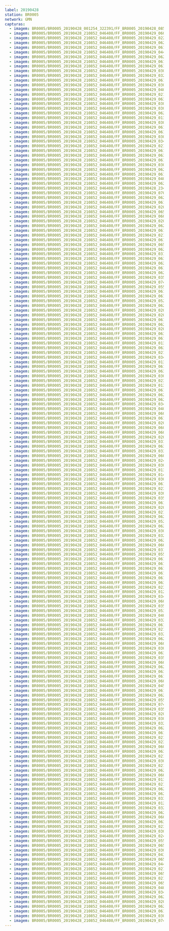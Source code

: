 ```yaml
---
label: 20190428
station: BR0005
network: GMN
capturas:
  - imagem: BR0005/BR0005_20190428_001254_322391/FF_BR0005_20190428_085908_927_0627456.fits_maxpixel.jpg
  - imagem: BR0005/BR0005_20190428_210852_046408/FF_BR0005_20190429_060809_771_0615936.fits_maxpixel.jpg
  - imagem: BR0005/BR0005_20190428_210852_046408/FF_BR0005_20190429_022630_009_0361728.fits_maxpixel.jpg
  - imagem: BR0005/BR0005_20190428_210852_046408/FF_BR0005_20190429_062358_091_0633600.fits_maxpixel.jpg
  - imagem: BR0005/BR0005_20190428_210852_046408/FF_BR0005_20190429_061720_982_0626176.fits_maxpixel.jpg
  - imagem: BR0005/BR0005_20190428_210852_046408/FF_BR0005_20190429_044058_920_0516608.fits_maxpixel.jpg
  - imagem: BR0005/BR0005_20190428_210852_046408/FF_BR0005_20190429_062228_432_0632064.fits_maxpixel.jpg
  - imagem: BR0005/BR0005_20190428_210852_046408/FF_BR0005_20190429_061238_834_0620800.fits_maxpixel.jpg
  - imagem: BR0005/BR0005_20190428_210852_046408/FF_BR0005_20190429_061954_722_0628992.fits_maxpixel.jpg
  - imagem: BR0005/BR0005_20190428_210852_046408/FF_BR0005_20190429_030254_611_0403968.fits_maxpixel.jpg
  - imagem: BR0005/BR0005_20190428_210852_046408/FF_BR0005_20190429_032456_880_0428800.fits_maxpixel.jpg
  - imagem: BR0005/BR0005_20190428_210852_046408/FF_BR0005_20190429_061226_077_0620544.fits_maxpixel.jpg
  - imagem: BR0005/BR0005_20190428_210852_046408/FF_BR0005_20190429_030814_825_0410112.fits_maxpixel.jpg
  - imagem: BR0005/BR0005_20190428_210852_046408/FF_BR0005_20190429_040436_425_0474624.fits_maxpixel.jpg
  - imagem: BR0005/BR0005_20190428_210852_046408/FF_BR0005_20190429_021016_473_0342784.fits_maxpixel.jpg
  - imagem: BR0005/BR0005_20190428_210852_046408/FF_BR0005_20190429_063209_958_0642560.fits_maxpixel.jpg
  - imagem: BR0005/BR0005_20190428_210852_046408/FF_BR0005_20190429_030203_320_0402944.fits_maxpixel.jpg
  - imagem: BR0005/BR0005_20190428_210852_046408/FF_BR0005_20190429_030449_861_0406272.fits_maxpixel.jpg
  - imagem: BR0005/BR0005_20190428_210852_046408/FF_BR0005_20190429_062843_506_0638976.fits_maxpixel.jpg
  - imagem: BR0005/BR0005_20190428_210852_046408/FF_BR0005_20190429_013210_787_0299264.fits_maxpixel.jpg
  - imagem: BR0005/BR0005_20190428_210852_046408/FF_BR0005_20190429_030424_276_0405760.fits_maxpixel.jpg
  - imagem: BR0005/BR0005_20190428_210852_046408/FF_BR0005_20190429_061121_930_0619520.fits_maxpixel.jpg
  - imagem: BR0005/BR0005_20190428_210852_046408/FF_BR0005_20190429_061746_610_0626688.fits_maxpixel.jpg
  - imagem: BR0005/BR0005_20190428_210852_046408/FF_BR0005_20190429_030515_470_0406784.fits_maxpixel.jpg
  - imagem: BR0005/BR0005_20190428_210852_046408/FF_BR0005_20190429_034831_436_0456704.fits_maxpixel.jpg
  - imagem: BR0005/BR0005_20190428_210852_046408/FF_BR0005_20190429_021615_161_0349952.fits_maxpixel.jpg
  - imagem: BR0005/BR0005_20190428_210852_046408/FF_BR0005_20190429_061642_555_0625408.fits_maxpixel.jpg
  - imagem: BR0005/BR0005_20190428_210852_046408/FF_BR0005_20190429_063717_839_0648448.fits_maxpixel.jpg
  - imagem: BR0005/BR0005_20190428_210852_046408/FF_BR0005_20190429_061551_018_0624640.fits_maxpixel.jpg
  - imagem: BR0005/BR0005_20190428_210852_046408/FF_BR0005_20190429_030749_182_0409600.fits_maxpixel.jpg
  - imagem: BR0005/BR0005_20190428_210852_046408/FF_BR0005_20190429_062423_744_0634112.fits_maxpixel.jpg
  - imagem: BR0005/BR0005_20190428_210852_046408/FF_BR0005_20190429_061512_544_0623872.fits_maxpixel.jpg
  - imagem: BR0005/BR0005_20190428_210852_046408/FF_BR0005_20190429_040238_192_0472320.fits_maxpixel.jpg
  - imagem: BR0005/BR0005_20190428_210852_046408/FF_BR0005_20190429_062124_498_0630784.fits_maxpixel.jpg
  - imagem: BR0005/BR0005_20190428_210852_046408/FF_BR0005_20190428_234915_515_0177408.fits_maxpixel.jpg
  - imagem: BR0005/BR0005_20190428_210852_046408/FF_BR0005_20190429_070030_554_0675328.fits_maxpixel.jpg
  - imagem: BR0005/BR0005_20190428_210852_046408/FF_BR0005_20190429_062527_761_0635136.fits_maxpixel.jpg
  - imagem: BR0005/BR0005_20190428_210852_046408/FF_BR0005_20190429_061837_850_0627712.fits_maxpixel.jpg
  - imagem: BR0005/BR0005_20190428_210852_046408/FF_BR0005_20190429_020912_453_0341760.fits_maxpixel.jpg
  - imagem: BR0005/BR0005_20190428_210852_046408/FF_BR0005_20190429_065540_279_0669696.fits_maxpixel.jpg
  - imagem: BR0005/BR0005_20190428_210852_046408/FF_BR0005_20190429_060452_124_0612096.fits_maxpixel.jpg
  - imagem: BR0005/BR0005_20190428_210852_046408/FF_BR0005_20190429_020821_215_0340736.fits_maxpixel.jpg
  - imagem: BR0005/BR0005_20190428_210852_046408/FF_BR0005_20190429_062437_228_0634368.fits_maxpixel.jpg
  - imagem: BR0005/BR0005_20190428_210852_046408/FF_BR0005_20190429_061929_110_0628480.fits_maxpixel.jpg
  - imagem: BR0005/BR0005_20190428_210852_046408/FF_BR0005_20190429_021744_812_0351744.fits_maxpixel.jpg
  - imagem: BR0005/BR0005_20190428_210852_046408/FF_BR0005_20190429_061759_427_0626944.fits_maxpixel.jpg
  - imagem: BR0005/BR0005_20190428_210852_046408/FF_BR0005_20190429_065817_202_0672768.fits_maxpixel.jpg
  - imagem: BR0005/BR0005_20190428_210852_046408/FF_BR0005_20190429_062020_323_0629504.fits_maxpixel.jpg
  - imagem: BR0005/BR0005_20190428_210852_046408/FF_BR0005_20190429_031322_248_0416000.fits_maxpixel.jpg
  - imagem: BR0005/BR0005_20190428_210852_046408/FF_BR0005_20190429_063301_229_0643584.fits_maxpixel.jpg
  - imagem: BR0005/BR0005_20190428_210852_046408/FF_BR0005_20190429_062332_471_0633088.fits_maxpixel.jpg
  - imagem: BR0005/BR0005_20190428_210852_046408/FF_BR0005_20190429_061941_898_0628736.fits_maxpixel.jpg
  - imagem: BR0005/BR0005_20190428_210852_046408/FF_BR0005_20190429_062657_426_0636928.fits_maxpixel.jpg
  - imagem: BR0005/BR0005_20190428_210852_046408/FF_BR0005_20190429_035431_410_0463104.fits_maxpixel.jpg
  - imagem: BR0005/BR0005_20190428_210852_046408/FF_BR0005_20190429_074841_470_0729344.fits_maxpixel.jpg
  - imagem: BR0005/BR0005_20190428_210852_046408/FF_BR0005_20190429_055632_547_0602368.fits_maxpixel.jpg
  - imagem: BR0005/BR0005_20190428_210852_046408/FF_BR0005_20190429_061317_825_0621568.fits_maxpixel.jpg
  - imagem: BR0005/BR0005_20190428_210852_046408/FF_BR0005_20190429_061825_039_0627456.fits_maxpixel.jpg
  - imagem: BR0005/BR0005_20190428_210852_046408/FF_BR0005_20190429_052807_107_0569600.fits_maxpixel.jpg
  - imagem: BR0005/BR0005_20190428_210852_046408/FF_BR0005_20190429_062856_313_0639232.fits_maxpixel.jpg
  - imagem: BR0005/BR0005_20190428_210852_046408/FF_BR0005_20190429_020859_610_0341504.fits_maxpixel.jpg
  - imagem: BR0005/BR0005_20190428_210852_046408/FF_BR0005_20190429_020833_987_0340992.fits_maxpixel.jpg
  - imagem: BR0005/BR0005_20190428_210852_046408/FF_BR0005_20190429_061408_496_0622592.fits_maxpixel.jpg
  - imagem: BR0005/BR0005_20190428_210852_046408/FF_BR0005_20190429_062150_006_0631296.fits_maxpixel.jpg
  - imagem: BR0005/BR0005_20190428_210852_046408/FF_BR0005_20190429_020755_593_0340224.fits_maxpixel.jpg
  - imagem: BR0005/BR0005_20190428_210852_046408/FF_BR0005_20190429_063705_034_0648192.fits_maxpixel.jpg
  - imagem: BR0005/BR0005_20190428_210852_046408/FF_BR0005_20190429_061200_390_0620288.fits_maxpixel.jpg
  - imagem: BR0005/BR0005_20190428_210852_046408/FF_BR0005_20190429_013223_591_0299520.fits_maxpixel.jpg
  - imagem: BR0005/BR0005_20190428_210852_046408/FF_BR0005_20190429_063314_018_0643840.fits_maxpixel.jpg
  - imagem: BR0005/BR0005_20190428_210852_046408/FF_BR0005_20190429_021042_140_0343296.fits_maxpixel.jpg
  - imagem: BR0005/BR0005_20190428_210852_046408/FF_BR0005_20190429_034805_815_0456192.fits_maxpixel.jpg
  - imagem: BR0005/BR0005_20190428_210852_046408/FF_BR0005_20190429_013236_430_0299776.fits_maxpixel.jpg
  - imagem: BR0005/BR0005_20190428_210852_046408/FF_BR0005_20190429_061446_929_0623360.fits_maxpixel.jpg
  - imagem: BR0005/BR0005_20190428_210852_046408/FF_BR0005_20190429_063626_655_0647424.fits_maxpixel.jpg
  - imagem: BR0005/BR0005_20190428_210852_046408/FF_BR0005_20190429_030827_939_0410368.fits_maxpixel.jpg
  - imagem: BR0005/BR0005_20190428_210852_046408/FF_BR0005_20190429_023452_948_0371200.fits_maxpixel.jpg
  - imagem: BR0005/BR0005_20190428_210852_046408/FF_BR0005_20190429_013822_264_0306176.fits_maxpixel.jpg
  - imagem: BR0005/BR0005_20190428_210852_046408/FF_BR0005_20190429_061434_149_0623104.fits_maxpixel.jpg
  - imagem: BR0005/BR0005_20190428_210852_046408/FF_BR0005_20190429_062631_799_0636416.fits_maxpixel.jpg
  - imagem: BR0005/BR0005_20190428_210852_046408/FF_BR0005_20190429_062111_585_0630528.fits_maxpixel.jpg
  - imagem: BR0005/BR0005_20190428_210852_046408/FF_BR0005_20190429_034701_769_0454912.fits_maxpixel.jpg
  - imagem: BR0005/BR0005_20190428_210852_046408/FF_BR0005_20190429_040710_137_0477440.fits_maxpixel.jpg
  - imagem: BR0005/BR0005_20190428_210852_046408/FF_BR0005_20190429_060913_846_0617216.fits_maxpixel.jpg
  - imagem: BR0005/BR0005_20190428_210852_046408/FF_BR0005_20190429_061304_479_0621312.fits_maxpixel.jpg
  - imagem: BR0005/BR0005_20190428_210852_046408/FF_BR0005_20190429_020938_061_0342272.fits_maxpixel.jpg
  - imagem: BR0005/BR0005_20190428_210852_046408/FF_BR0005_20190429_060848_202_0616704.fits_maxpixel.jpg
  - imagem: BR0005/BR0005_20190428_210852_046408/FF_BR0005_20190429_060705_729_0614656.fits_maxpixel.jpg
  - imagem: BR0005/BR0005_20190428_210852_046408/FF_BR0005_20190429_020925_231_0342016.fits_maxpixel.jpg
  - imagem: BR0005/BR0005_20190428_210852_046408/FF_BR0005_20190429_031959_469_0423424.fits_maxpixel.jpg
  - imagem: BR0005/BR0005_20190428_210852_046408/FF_BR0005_20190429_063756_270_0649216.fits_maxpixel.jpg
  - imagem: BR0005/BR0005_20190428_210852_046408/FF_BR0005_20190429_033526_915_0441344.fits_maxpixel.jpg
  - imagem: BR0005/BR0005_20190428_210852_046408/FF_BR0005_20190429_060901_037_0616960.fits_maxpixel.jpg
  - imagem: BR0005/BR0005_20190428_210852_046408/FF_BR0005_20190429_024429_392_0382464.fits_maxpixel.jpg
  - imagem: BR0005/BR0005_20190428_210852_046408/FF_BR0005_20190429_030411_421_0405504.fits_maxpixel.jpg
  - imagem: BR0005/BR0005_20190428_210852_046408/FF_BR0005_20190429_013053_823_0297728.fits_maxpixel.jpg
  - imagem: BR0005/BR0005_20190428_210852_046408/FF_BR0005_20190429_014421_937_0313344.fits_maxpixel.jpg
  - imagem: BR0005/BR0005_20190428_210852_046408/FF_BR0005_20190429_030241_760_0403712.fits_maxpixel.jpg
  - imagem: BR0005/BR0005_20190428_210852_046408/FF_BR0005_20190429_061459_736_0623616.fits_maxpixel.jpg
  - imagem: BR0005/BR0005_20190428_210852_046408/FF_BR0005_20190429_023049_512_0366592.fits_maxpixel.jpg
  - imagem: BR0005/BR0005_20190428_210852_046408/FF_BR0005_20190429_030216_132_0403200.fits_maxpixel.jpg
  - imagem: BR0005/BR0005_20190428_210852_046408/FF_BR0005_20190429_035250_135_0461312.fits_maxpixel.jpg
  - imagem: BR0005/BR0005_20190428_210852_046408/FF_BR0005_20190429_061629_758_0625152.fits_maxpixel.jpg
  - imagem: BR0005/BR0005_20190428_210852_046408/FF_BR0005_20190429_020808_372_0340480.fits_maxpixel.jpg
  - imagem: BR0005/BR0005_20190428_210852_046408/FF_BR0005_20190429_021732_003_0351488.fits_maxpixel.jpg
  - imagem: BR0005/BR0005_20190428_210852_046408/FF_BR0005_20190429_062137_209_0631040.fits_maxpixel.jpg
  - imagem: BR0005/BR0005_20190428_210852_046408/FF_BR0005_20190429_052832_717_0570112.fits_maxpixel.jpg
  - imagem: BR0005/BR0005_20190428_210852_046408/FF_BR0005_20190429_062817_888_0638464.fits_maxpixel.jpg
  - imagem: BR0005/BR0005_20190428_210852_046408/FF_BR0005_20190429_030033_651_0401152.fits_maxpixel.jpg
  - imagem: BR0005/BR0005_20190428_210852_046408/FF_BR0005_20190429_032444_078_0428544.fits_maxpixel.jpg
  - imagem: BR0005/BR0005_20190428_210852_046408/FF_BR0005_20190429_062752_275_0637952.fits_maxpixel.jpg
  - imagem: BR0005/BR0005_20190428_210852_046408/FF_BR0005_20190429_060506_225_0612352.fits_maxpixel.jpg
  - imagem: BR0005/BR0005_20190428_210852_046408/FF_BR0005_20190429_031946_673_0423168.fits_maxpixel.jpg
  - imagem: BR0005/BR0005_20190428_210852_046408/FF_BR0005_20190429_055645_358_0602624.fits_maxpixel.jpg
  - imagem: BR0005/BR0005_20190428_210852_046408/FF_BR0005_20190429_061147_541_0620032.fits_maxpixel.jpg
  - imagem: BR0005/BR0005_20190428_210852_046408/FF_BR0005_20190429_061251_632_0621056.fits_maxpixel.jpg
  - imagem: BR0005/BR0005_20190428_210852_046408/FF_BR0005_20190429_061525_374_0624128.fits_maxpixel.jpg
  - imagem: BR0005/BR0005_20190428_210852_046408/FF_BR0005_20190429_061733_753_0626432.fits_maxpixel.jpg
  - imagem: BR0005/BR0005_20190428_210852_046408/FF_BR0005_20190429_061134_728_0619776.fits_maxpixel.jpg
  - imagem: BR0005/BR0005_20190428_210852_046408/FF_BR0005_20190429_063235_616_0643072.fits_maxpixel.jpg
  - imagem: BR0005/BR0005_20190428_210852_046408/FF_BR0005_20190429_023102_316_0366848.fits_maxpixel.jpg
  - imagem: BR0005/BR0005_20190428_210852_046408/FF_BR0005_20190429_012833_715_0295424.fits_maxpixel.jpg
  - imagem: BR0005/BR0005_20190428_210852_046408/FF_BR0005_20190429_034818_620_0456448.fits_maxpixel.jpg
  - imagem: BR0005/BR0005_20190428_210852_046408/FF_BR0005_20190429_060926_626_0617472.fits_maxpixel.jpg
  - imagem: BR0005/BR0005_20190428_210852_046408/FF_BR0005_20190429_035301_742_0461568.fits_maxpixel.jpg
  - imagem: BR0005/BR0005_20190428_210852_046408/FF_BR0005_20190429_053444_659_0577280.fits_maxpixel.jpg
  - imagem: BR0005/BR0005_20190428_210852_046408/FF_BR0005_20190429_040250_990_0472576.fits_maxpixel.jpg
  - imagem: BR0005/BR0005_20190428_210852_046408/FF_BR0005_20190429_032509_686_0429056.fits_maxpixel.jpg
  - imagem: BR0005/BR0005_20190428_210852_046408/FF_BR0005_20190429_061421_312_0622848.fits_maxpixel.jpg
  - imagem: BR0005/BR0005_20190428_210852_046408/FF_BR0005_20190429_021003_653_0342528.fits_maxpixel.jpg
  - imagem: BR0005/BR0005_20190428_210852_046408/FF_BR0005_20190429_032548_140_0429824.fits_maxpixel.jpg
  - imagem: BR0005/BR0005_20190428_210852_046408/FF_BR0005_20190429_062202_803_0631552.fits_maxpixel.jpg
  - imagem: BR0005/BR0005_20190428_210852_046408/FF_BR0005_20190429_060439_313_0611840.fits_maxpixel.jpg
  - imagem: BR0005/BR0005_20190428_210852_046408/FF_BR0005_20190429_030228_945_0403456.fits_maxpixel.jpg
  - imagem: BR0005/BR0005_20190428_210852_046408/FF_BR0005_20190429_063652_251_0647936.fits_maxpixel.jpg
  - imagem: BR0005/BR0005_20190428_210852_046408/FF_BR0005_20190429_035223_360_0460800.fits_maxpixel.jpg
  - imagem: BR0005/BR0005_20190428_210852_046408/FF_BR0005_20190429_060427_599_0611584.fits_maxpixel.jpg
  - imagem: BR0005/BR0005_20190428_210852_046408/FF_BR0005_20190429_062410_933_0633856.fits_maxpixel.jpg
  - imagem: BR0005/BR0005_20190428_210852_046408/FF_BR0005_20190429_063248_398_0643328.fits_maxpixel.jpg
  - imagem: BR0005/BR0005_20190428_210852_046408/FF_BR0005_20190429_061850_659_0627968.fits_maxpixel.jpg
  - imagem: BR0005/BR0005_20190428_210852_046408/FF_BR0005_20190429_060835_392_0616448.fits_maxpixel.jpg
  - imagem: BR0005/BR0005_20190428_210852_046408/FF_BR0005_20190429_045214_125_0529408.fits_maxpixel.jpg
  - imagem: BR0005/BR0005_20190428_210852_046408/FF_BR0005_20190429_061109_106_0619264.fits_maxpixel.jpg
  - imagem: BR0005/BR0005_20190428_210852_046408/FF_BR0005_20190429_062805_071_0638208.fits_maxpixel.jpg
  - imagem: BR0005/BR0005_20190428_210852_046408/FF_BR0005_20190429_055906_262_0605440.fits_maxpixel.jpg
  - imagem: BR0005/BR0005_20190428_210852_046408/FF_BR0005_20190429_074828_628_0729088.fits_maxpixel.jpg
  - imagem: BR0005/BR0005_20190428_210852_046408/FF_BR0005_20190429_035236_120_0461056.fits_maxpixel.jpg
  - imagem: BR0005/BR0005_20190428_210852_046408/FF_BR0005_20190429_020742_769_0339968.fits_maxpixel.jpg
  - imagem: BR0005/BR0005_20190428_210852_046408/FF_BR0005_20190429_030307_387_0404224.fits_maxpixel.jpg
  - imagem: BR0005/BR0005_20190428_210852_046408/FF_BR0005_20190429_032535_304_0429568.fits_maxpixel.jpg
  - imagem: BR0005/BR0005_20190428_210852_046408/FF_BR0005_20190429_062713_521_0637184.fits_maxpixel.jpg
  - imagem: BR0005/BR0005_20190428_210852_046408/FF_BR0005_20190429_061903_481_0628224.fits_maxpixel.jpg
  - imagem: BR0005/BR0005_20190428_210852_046408/FF_BR0005_20190429_021640_757_0350464.fits_maxpixel.jpg
  - imagem: BR0005/BR0005_20190428_210852_046408/FF_BR0005_20190429_023115_155_0367104.fits_maxpixel.jpg
  - imagem: BR0005/BR0005_20190428_210852_046408/FF_BR0005_20190429_060400_899_0611328.fits_maxpixel.jpg
  - imagem: BR0005/BR0005_20190428_210852_046408/FF_BR0005_20190429_063639_424_0647680.fits_maxpixel.jpg
  - imagem: BR0005/BR0005_20190428_210852_046408/FF_BR0005_20190429_021706_389_0350976.fits_maxpixel.jpg
  - imagem: BR0005/BR0005_20190428_210852_046408/FF_BR0005_20190429_030801_992_0409856.fits_maxpixel.jpg
  - imagem: BR0005/BR0005_20190428_210852_046408/FF_BR0005_20190429_021029_273_0343040.fits_maxpixel.jpg
  - imagem: BR0005/BR0005_20190428_210852_046408/FF_BR0005_20190429_062726_298_0637440.fits_maxpixel.jpg
  - imagem: BR0005/BR0005_20190428_210852_046408/FF_BR0005_20190429_060335_310_0610816.fits_maxpixel.jpg
  - imagem: BR0005/BR0005_20190428_210852_046408/FF_BR0005_20190429_013119_559_0298240.fits_maxpixel.jpg
  - imagem: BR0005/BR0005_20190428_210852_046408/FF_BR0005_20190429_021719_181_0351232.fits_maxpixel.jpg
  - imagem: BR0005/BR0005_20190428_210852_046408/FF_BR0005_20190429_062739_484_0637696.fits_maxpixel.jpg
  - imagem: BR0005/BR0005_20190428_210852_046408/FF_BR0005_20190429_062618_989_0636160.fits_maxpixel.jpg
  - imagem: BR0005/BR0005_20190428_210852_046408/FF_BR0005_20190429_033905_509_0445440.fits_maxpixel.jpg
  - imagem: BR0005/BR0005_20190428_210852_046408/FF_BR0005_20190429_012859_340_0295936.fits_maxpixel.jpg
  - imagem: BR0005/BR0005_20190428_210852_046408/FF_BR0005_20190429_032522_489_0429312.fits_maxpixel.jpg
  - imagem: BR0005/BR0005_20190428_210852_046408/FF_BR0005_20190429_062254_107_0632320.fits_maxpixel.jpg
  - imagem: BR0005/BR0005_20190428_210852_046408/FF_BR0005_20190429_060348_083_0611072.fits_maxpixel.jpg
  - imagem: BR0005/BR0005_20190428_210852_046408/FF_BR0005_20190429_063222_772_0642816.fits_maxpixel.jpg
  - imagem: BR0005/BR0005_20190428_210852_046408/FF_BR0005_20190429_023127_938_0367360.fits_maxpixel.jpg
  - imagem: BR0005/BR0005_20190428_210852_046408/FF_BR0005_20190429_030736_389_0409344.fits_maxpixel.jpg
  - imagem: BR0005/BR0005_20190428_210852_046408/FF_BR0005_20190429_024442_185_0382720.fits_maxpixel.jpg
  - imagem: BR0005/BR0005_20190428_210852_046408/FF_BR0005_20190429_055827_840_0604672.fits_maxpixel.jpg
  - imagem: BR0005/BR0005_20190428_210852_046408/FF_BR0005_20190429_065913_700_0673792.fits_maxpixel.jpg
  - imagem: BR0005/BR0005_20190428_210852_046408/FF_BR0005_20190429_030840_420_0410624.fits_maxpixel.jpg
  - imagem: BR0005/BR0005_20190428_210852_046408/FF_BR0005_20190429_043759_623_0513024.fits_maxpixel.jpg
  - imagem: BR0005/BR0005_20190428_210852_046408/FF_BR0005_20190429_065848_072_0673280.fits_maxpixel.jpg
  - imagem: BR0005/BR0005_20190428_210852_046408/FF_BR0005_20190429_044124_614_0516864.fits_maxpixel.jpg
  - imagem: BR0005/BR0005_20190428_210852_046408/FF_BR0005_20190429_021627_952_0350208.fits_maxpixel.jpg
  - imagem: BR0005/BR0005_20190428_210852_046408/FF_BR0005_20190429_065801_182_0672512.fits_maxpixel.jpg
  - imagem: BR0005/BR0005_20190428_210852_046408/FF_BR0005_20190429_021653_578_0350720.fits_maxpixel.jpg
  - imagem: BR0005/BR0005_20190428_210852_046408/FF_BR0005_20190429_065900_885_0673536.fits_maxpixel.jpg
  - imagem: BR0005/BR0005_20190428_210852_046408/FF_BR0005_20190429_040407_840_0474112.fits_maxpixel.jpg
  - imagem: BR0005/BR0005_20190428_210852_046408/FF_BR0005_20190429_034636_150_0454400.fits_maxpixel.jpg
  - imagem: BR0005/BR0005_20190428_210852_046408/FF_BR0005_20190429_062606_210_0635904.fits_maxpixel.jpg
  - imagem: BR0005/BR0005_20190428_210852_046408/FF_BR0005_20190429_020847_609_0341248.fits_maxpixel.jpg
  - imagem: BR0005/BR0005_20190428_210852_046408/FF_BR0005_20190429_062553_398_0635648.fits_maxpixel.jpg
  - imagem: BR0005/BR0005_20190428_210852_046408/FF_BR0005_20190429_061538_188_0624384.fits_maxpixel.jpg
  - imagem: BR0005/BR0005_20190428_210852_046408/FF_BR0005_20190429_030502_658_0406528.fits_maxpixel.jpg
  - imagem: BR0005/BR0005_20190428_210852_046408/FF_BR0005_20190429_074750_200_0728320.fits_maxpixel.jpg
---
```

